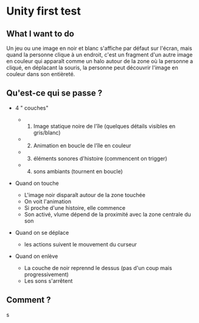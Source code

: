 # Unity first test

## What I want to do 

Un jeu ou une image en noir et blanc s'affiche par défaut sur l'écran, mais quand la personne clique à un endroit, c'est un fragment d'un autre image en couleur qui apparaît comme un halo autour de la zone où la personne a cliqué, en déplacant la souris, la personne peut découvrir l'image en couleur dans son entièreté.

## Qu'est-ce qui se passe ?

- 4 " couches" 
    - 1. Image statique noire de l'île (quelques détails visibles en gris/blanc)
    - 2. Animation en boucle de l'île en couleur
    - 3. éléments sonores d'histoire (commencent on trigger)
    - 4. sons ambiants (tournent en boucle)

- Quand on touche
    - L'image noir disparaît autour de la zone touchée
    - On voit l'animation
    - Si proche d'une histoire, elle commence
    - Son activé, vlume dépend de la proximité avec la zone centrale du son

- Quand on se déplace
    - les actions suivent le mouvement du curseur

- Quand on enlève
    - La couche de noir reprennd le dessus (pas d'un coup mais progressivement)
    - Les sons s'arrêtent

## Comment ?

s